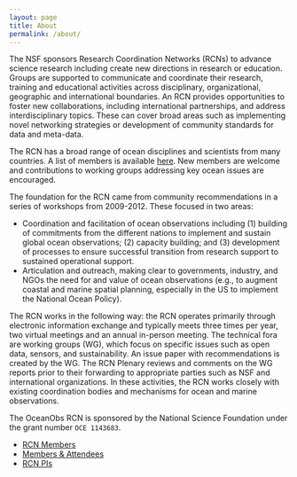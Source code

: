 ```yaml
---
layout: page
title: About
permalink: /about/
---
```


The NSF sponsors Research Coordination Networks (RCNs) to advance science research including create new directions in research or education.
Groups are supported to communicate and coordinate their research, training and educational activities across disciplinary, organizational, geographic and international boundaries.
An RCN provides opportunities to foster new collaborations, including international partnerships, and address interdisciplinary topics.
These can cover broad areas such as implementing novel networking strategies or development of community standards for data and meta-data.

The RCN has a broad range of ocean disciplines and scientists from many countries.
A list of members is available [here](/rcn_members).
New members are welcome and contributions to working groups addressing key ocean issues are encouraged.

The foundation for the RCN came from community recommendations in a series of workshops from 2009-2012.
These focused in two areas:

* Coordination and facilitation of ocean observations including (1) building of commitments from the different nations to implement and sustain global ocean observations; (2) capacity building; and (3) development of processes to ensure successful transition from research support to sustained operational support.
* Articulation and outreach, making clear to governments, industry, and NGOs the need for and value of ocean observations (e.g., to augment coastal and marine spatial planning, especially in the US to implement the National Ocean Policy).

The RCN works in the following way: the RCN operates primarily through electronic information exchange and typically meets three times per year, two virtual meetings and an annual in-person meeting.
The technical fora are working groups (WG), which focus on specific issues such as open data, sensors, and sustainability.
An issue paper with recommendations is created by the WG. The RCN Plenary reviews and comments on the WG reports prior to their forwarding to appropriate parties such as NSF and international organizations.
In these activities, the RCN works closely with existing coordination bodies and mechanisms for ocean and marine observations.

The OceanObs RCN is sponsored by the National Science Foundation under the grant number `OCE 1143683`.

* [RCN Members](/rcn_members)
* [Members & Attendees](/about/members)
* [RCN PIs](/about/principal_investigators)
